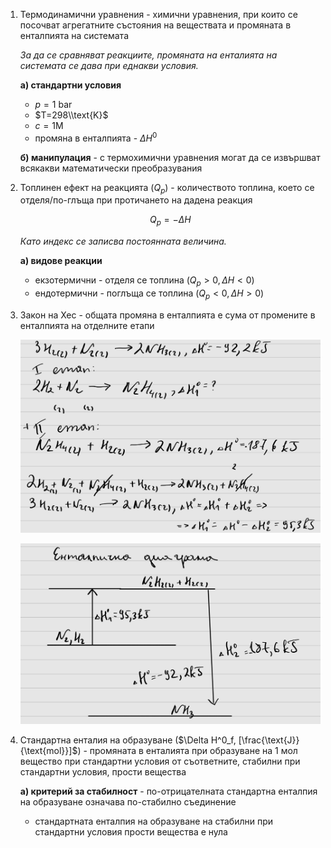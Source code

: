 1. Термодинамични уравнения - химични уравнения, при които се посочват агрегатните състояния на веществата и промяната в енталпията на системата
	
	*За да се сравняват реакциите, промяната на енталията на системата се дава при еднакви условия.*
	
	**а) стандартни условия**
	- $p=1\text{ bar}$
	- $T=298\\text{K}$
	- $c =1\text{M}$
	- промяна в енталпията - $\Delta H^0$
	
	**б) манипулация** - с термохимични уравнения могат да се извършват всякакви математически преобразувания

2. Топлинен ефект на реакцията ($Q_p$) - количеството топлина, което се отделя/по-глъща при протичането на дадена реакция
	
	$$Q_p = -\Delta H$$
	
	*Като индекс се записва постоянната величина.*
	
	**а) видове реакции**
	- екзотермични - отделя се топлина ($Q_p \gt 0, \Delta H \lt 0$)
	- ендотермични - поглъща се топлина ($Q_p \lt 0, \Delta H \gt 0$)

3. Закон на Хес - общата промяна в енталпията е сума от промените в енталпията на отделните етапи
	
	![Закон на Хес](Resources/Закон%20на%20Хес.jpg)
	
	![Енталпична диаграма](Resources/Енталпична%20диаграма.jpg)

4. Стандартна енталия на образуване ($\Delta H^0_f, [\frac{\text{J}}{\text{mol}}]$) - промяната в енталията при образуване на 1 мол вещество при стандартни условия от съответните, стабилни при стандартни условия, прости вещества
	
	**а) критерий за стабилност** - по-отрицателната стандартна енталпия на образуване означава по-стабилно съединение
	- стандартната енталпия на образуване на стабилни при стандартни условия прости вещества е нула